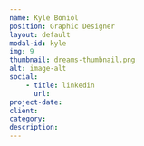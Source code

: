 ```yaml
---
name: Kyle Boniol
position: Graphic Designer
layout: default
modal-id: kyle
img: 9
thumbnail: dreams-thumbnail.png
alt: image-alt
social:
    - title: linkedin
      url: 
project-date:
client:
category:
description: 
---
```

